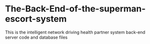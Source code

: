 # The-Back-End-of-the-superman-escort-system
This is the intelligent network driving health partner system back-end server code and database files
